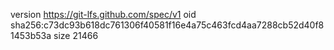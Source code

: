 version https://git-lfs.github.com/spec/v1
oid sha256:c73dc93b618dc761306f40581f16e4a75c463fcd4aa7288cb52d40f81453b53a
size 21466
